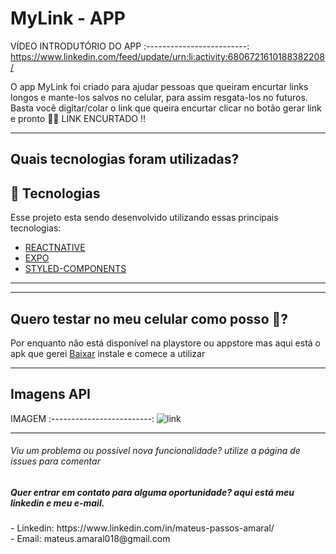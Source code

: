 # <h1> MyLink - APP </h1> 


VÍDEO INTRODUTÓRIO DO APP
:-------------------------:
https://www.linkedin.com/feed/update/urn:li:activity:6806721610188382208/

<p>O app MyLink foi criado para ajudar pessoas que queiram encurtar links longos
e mante-los salvos no celular, para assim resgata-los no futuros. Basta você digitar/colar o link que queira 
encurtar clicar no botão gerar link e pronto 🤯🤯 LINK ENCURTADO !!
</p>

<hr/>

<h2>Quais tecnologias foram utilizadas?</h2>

## 🚀 Tecnologias

Esse projeto esta sendo desenvolvido utilizando essas principais tecnologias:

- [REACTNATIVE](https://reactnative.dev/)
- [EXPO](https://docs.expo.io/)
- [STYLED-COMPONENTS](https://styled-components.com/)

<hr/>




<hr/>

<h2>Quero testar no meu celular como posso 🤔?</h2>

<p>Por enquanto não está disponível na playstore ou appstore mas aqui está o apk que gerei <a href="https://expo.io/artifacts/404b9b00-8a67-415f-8427-145d0138b9dd">Baixar</a>  instale e comece a utilizar</p>

<hr/>

## Imagens API




IMAGEM
:-------------------------:
![link](https://user-images.githubusercontent.com/37390930/120872137-23a7a680-c574-11eb-85b0-13049b1bf78d.png)


<hr/>


<h6> Viu um problema ou possível nova funcionalidade? utilize a página de issues para comentar</h6>



<h5> Quer entrar em contato para alguma oportunidade? aqui está meu linkedin e meu e-mail.</h5>
- Linkedin: https://www.linkedin.com/in/mateus-passos-amaral/ <br/>
- Email:  mateus.amaral018@gmail.com
